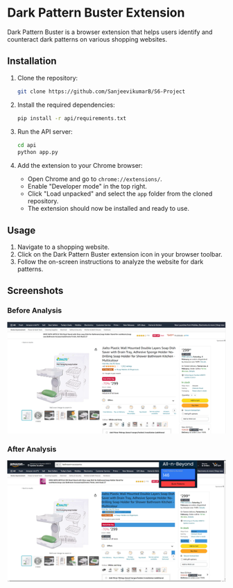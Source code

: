 # Dark Pattern Buster Extension

Dark Pattern Buster is a browser extension that helps users identify and counteract dark patterns on various shopping websites.

## Installation

1. Clone the repository:

   ```bash
   git clone https://github.com/SanjeevikumarB/S6-Project
   ```

2. Install the required dependencies:

   ```bash
   pip install -r api/requirements.txt
   ```

3. Run the API server:

   ```bash
   cd api
   python app.py
   ```

4. Add the extension to your Chrome browser:

   - Open Chrome and go to `chrome://extensions/`.
   - Enable "Developer mode" in the top right.
   - Click "Load unpacked" and select the `app` folder from the cloned repository.
   - The extension should now be installed and ready to use.

## Usage

1. Navigate to a shopping website.
2. Click on the Dark Pattern Buster extension icon in your browser toolbar.
3. Follow the on-screen instructions to analyze the website for dark patterns.

## Screenshots

### Before Analysis

![Before Analysis](before.png)

### After Analysis

![After Analysis](after.png)
